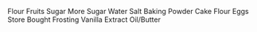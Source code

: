 Flour
Fruits
Sugar
More Sugar
Water
Salt
Baking Powder
Cake Flour
Eggs
Store Bought Frosting
Vanilla Extract
Oil/Butter